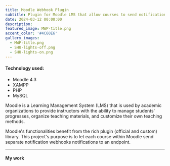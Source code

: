 ```yaml
---
title: Moodle Webhook Plugin
subtitle: Plugin for Moodle LMS that allow courses to send notification webhooks to custom endpoints
date: 2024-03-12 00:00:00
description: 
featured_image: MWP-title.png
accent_color: '#4C60E6'
gallery_images: 
  - MWP-title.png
  - SHU-lights-off.png
  - SHU-lights-on.png
---
```

#### Technology used:
* Moodle 4.3
* XAMPP
* PHP
* MySQL

Moodle is a Learning Management System (LMS) that is used by academic organizations to provide instructors with the ability to manage students' progresses, organize teaching materials, and customize their own teaching methods.

Moodle's functionalities benefit from the rich plugin (official and custom) library. This project's purpose is to let each course within Moodle send separate notification webhooks notifications to an endpoint.

---
#### My work

